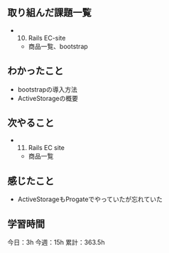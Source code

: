 ## 取り組んだ課題一覧

- 10. Rails EC-site
  - 商品一覧、bootstrap

## わかったこと

- bootstrapの導入方法
- ActiveStorageの概要

## 次やること

- 11. Rails EC site
  - 商品一覧

## 感じたこと

- ActiveStorageもProgateでやっていたが忘れていた

## 学習時間

今日：3h
今週：15h
累計：363.5h
